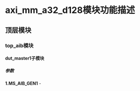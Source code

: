 # axi_mm_a32_d128模块功能描述
## 顶层模块
### top_aib模块
#### dut_master1子模块
##### 参数
**1.MS_AIB_GEN1**
    - 
